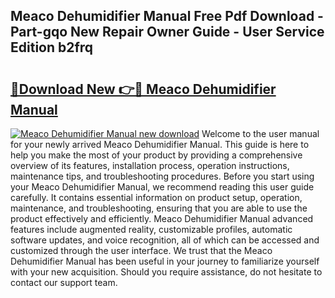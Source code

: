 ## Meaco Dehumidifier Manual Free Pdf Download - Part-gqo New Repair Owner Guide - User Service Edition b2frq

# <h2><a href="http://cf10092.oget.top/?id=Meaco+Dehumidifier+Manual">🔗Download New 👉🔴 Meaco Dehumidifier Manual</a></h2>

[![Meaco Dehumidifier Manual new download](https://i.imgur.com/5g1atiW.png)](http://cf10092.oget.top/?id=Meaco+Dehumidifier+Manual)
Welcome to the user manual for your newly arrived Meaco Dehumidifier Manual. This guide is here to help you make the most of your product by providing a comprehensive overview of its features, installation process, operation instructions, maintenance tips, and troubleshooting procedures. Before you start using your Meaco Dehumidifier Manual, we recommend reading this user guide carefully. It contains essential information on product setup, operation, maintenance, and troubleshooting, ensuring that you are able to use the product effectively and efficiently. Meaco Dehumidifier Manual advanced features include augmented reality, customizable profiles, automatic software updates, and voice recognition, all of which can be accessed and customized through the user interface. We trust that the Meaco Dehumidifier Manual has been useful in your journey to familiarize yourself with your new acquisition. Should you require assistance, do not hesitate to contact our support team.
